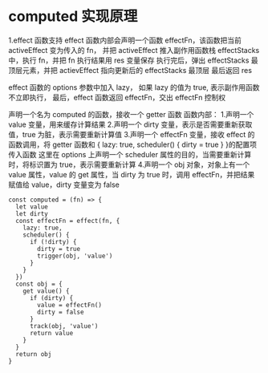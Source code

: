 # computed 实现原理

1.effect 函数支持
effect 函数内部会声明一个函数 effectFn，该函数把当前 activeEffect 变为传入的 fn，
并把 activeEffect 推入副作用函数栈 effectStacks 中，执行 fn，并把 fn 执行结果用 res 变量保存
执行完后，弹出 effectStacks 最顶层元素，并把 actievEffect 指向更新后的 effectStacks 最顶层
最后返回 res

effect 函数的 options 参数中加入 lazy，
如果 lazy 的值为 true, 表示副作用函数不立即执行，
最后，effect 函数返回 effectFn，交出 effectFn 控制权

声明一个名为 computed 的函数，接收一个 getter 函数
函数内部： 1.声明一个 value 变量，用来缓存计算结果 2.声明一个 dirty 变量，表示是否需要重新获取值，true 为脏，表示需要重新计算值 3.声明一个 effectFn 变量，接收 effect 的函数调用，将 getter 函数和 { lazy: true, scheduler() { dirty = true } }的配置项传入函数
这里在 options 上声明一个 scheduler 属性的目的，当需要重新计算时，将标识置为 true，表示需要重新计算 4.声明一个 obj 对象，对象上有一个 value 属性，value 的 get 属性，当 dirty 为 true 时，调用 effectFn，并把结果赋值给 value，dirty 变量变为 false

```js{4}
const computed = (fn) => {
  let value
  let dirty
  const effectFn = effect(fn, {
    lazy: true,
    scheduler() {
      if (!dirty) {
        dirty = true
        trigger(obj, 'value')
      }
    }
  })
  const obj = {
    get value() {
      if (dirty) {
        value = effectFn()
        dirty = false
      }
      track(obj, 'value')
      return value
    }
  }
  return obj
}
```

